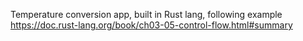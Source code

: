Temperature conversion app, built in Rust lang, following example https://doc.rust-lang.org/book/ch03-05-control-flow.html#summary
